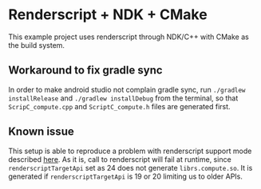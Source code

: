 # Renderscript + NDK + CMake

This example project uses renderscript through NDK/C++ with CMake as the build system.

## Workaround to fix gradle sync
In order to make android studio not complain gradle sync, run `./gradlew installRelease` and `./gradlew installDebug` from the terminal, so that `ScripC_compute.cpp` and `ScriptC_compute.h` files are generated first.

## Known issue
This setup is able to reproduce a problem with renderscript support mode described [here](https://stackoverflow.com/q/50627520/15139).
As it is, call to renderscript will fail at runtime, since `renderscriptTargetApi` set as 24 does not generate `librs.compute.so`. It is generated if `renderscriptTargetApi` is 19 or 20 limiting us to older APIs.
